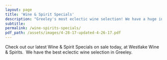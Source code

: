 ```yaml
---
layout: page
title: 'Wine & Spirit Specials'
description: "Greeley's most eclectic wine selection! We have a huge inventory to choose from, both foreign and domestic."
subtitle:
permalink: /wine-spirits-specials/
pdf_path: /assets/images/4-28-17-updated-4-26-17.pdf
---
```



Check out our latest Wine & Spirit Specials on sale today, at Westlake Wine & Spirits.  We have the best eclectic wine selection in Greeley.